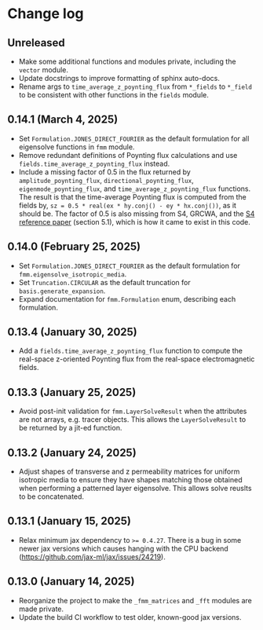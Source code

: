 # Change log

## Unreleased
- Make some additional functions and modules private, including the `vector` module.
- Update docstrings to improve formatting of sphinx auto-docs.
- Rename args to `time_average_z_poynting_flux` from `*_fields` to `*_field` to be consistent with other functions in the `fields` module.

## 0.14.1 (March 4, 2025)
- Set `Formulation.JONES_DIRECT_FOURIER` as the default formulation for all eigensolve functions in `fmm` module.
- Remove redundant definitions of Poynting flux calculations and use `fields.time_average_z_poynting_flux` instead.
- Include a missing factor of 0.5 in the flux returned by `amplitude_poynting_flux`, `directional_poynting_flux`, `eigenmode_poynting_flux`, and `time_average_z_poynting_flux` functions. The result is that the time-average Poynting flux is computed from the fields by, `sz = 0.5 * real(ex * hy.conj() - ey * hx.conj())`, as it should be. The factor of 0.5 is also missing from S4, GRCWA, and the [S4 reference paper](https://web.stanford.edu/group/fan/publication/Liu_ComputerPhysicsCommunications_183_2233_2012.pdf#page=3.75) (section 5.1), which is how it came to exist in this code.

## 0.14.0 (February 25, 2025)
- Set `Formulation.JONES_DIRECT_FOURIER` as the default formulation for `fmm.eigensolve_isotropic_media`.
- Set `Truncation.CIRCULAR` as the default truncation for `basis.generate_expansion`.
- Expand documentation for `fmm.Formulation` enum, describing each formulation.

## 0.13.4 (January 30, 2025)
- Add a `fields.time_average_z_poynting_flux` function to compute the real-space z-oriented Poynting flux from the real-space electromagnetic fields.

## 0.13.3 (January 25, 2025)
- Avoid post-init validation for `fmm.LayerSolveResult` when the attributes are not arrays, e.g. tracer objects. This allows the `LayerSolveResult` to be returned by a jit-ed function.

## 0.13.2 (January 24, 2025)
- Adjust shapes of transverse and z permeability matrices for uniform isotropic media to ensure they have shapes matching those obtained when performing a patterned layer eigensolve. This allows solve reuslts to be concatenated.

## 0.13.1 (January 15, 2025)
- Relax minimum jax dependency to `>= 0.4.27`. There is a bug in some newer jax versions which causes hanging with the CPU backend (https://github.com/jax-ml/jax/issues/24219).

## 0.13.0 (January 14, 2025)
- Reorganize the project to make the `_fmm_matrices` and `_fft` modules are made private.
- Update the build CI workflow to test older, known-good jax versions.
